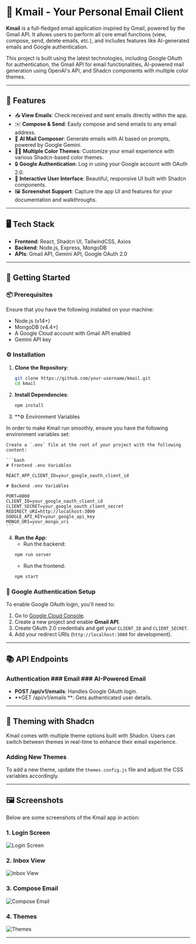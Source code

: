 # 📧 Kmail - Your Personal Email Client

**Kmail** is a full-fledged email application inspired by Gmail, powered by the Gmail API. It allows users to perform all core email functions (view, compose, send, delete emails, etc.), and includes features like AI-generated emails and Google authentication. 

This project is built using the latest technologies, including Google OAuth for authentication, the Gmail API for email functionalities, AI-powered mail generation using OpenAI's API, and Shadcn components with multiple color themes.

---

## 🌟 Features

- 📥 **View Emails**: Check received and sent emails directly within the app.
- ✉️ **Compose & Send**: Easily compose and send emails to any email address.
- 🤖 **AI Mail Composer**: Generate emails with AI based on prompts, powered by Google Gemini.
- 🏳️‍🌈 **Multiple Color Themes**: Customize your email experience with various Shadcn-based color themes.
- 🔒 **Google Authentication**: Log in using your Google account with OAuth 2.0.
- 🎨 **Interactive User Interface**: Beautiful, responsive UI built with Shadcn components.
- 🖼️ **Screenshot Support**: Capture the app UI and features for your documentation and walkthroughs.

---

## 🖥️ Tech Stack

- **Frontend**: React, Shadcn UI, TailwindCSS, Axios
- **Backend**: Node.js, Express, MongoDB
- **APIs**: Gmail API, Gemini API, Google OAuth 2.0

---

## 🚀 Getting Started

### 📦 Prerequisites

Ensure that you have the following installed on your machine:

- Node.js (v14+)
- MongoDB (v4.4+)
- A Google Cloud account with Gmail API enabled
- Gemini API key

### ⚙️ Installation

1. **Clone the Repository**:
    ```bash
    git clone https://github.com/your-username/kmail.git
    cd kmail
    ```

2. **Install Dependencies**:
    ```bash
    npm install
    ```

3. **⚙️ Environment Variables

In order to make Kmail run smoothly, ensure you have the following environment variables set:

    Create a `.env` file at the root of your project with the following content:

    ```bash
    # Frontend .env Variables
    
    REACT_APP_CLIENT_ID=your_google_oauth_client_id

    # Backend .env Variables
    
    PORT=8000
    CLIENT_ID=your_google_oauth_client_id 
    CLIENT_SECRET=your_google_oauth_client_secret
    REDIRECT_URI=http://localhost:3000
    GOOGLE_API_KEY=your_google_api_key
    MONGO_URI=your_mongo_uri
    ```

4. **Run the App**:
    - Run the backend:
    ```bash
    npm run server
    ```
    - Run the frontend:
    ```bash
    npm start
    ```

### 🔑 Google Authentication Setup

To enable Google OAuth login, you'll need to:

1. Go to [Google Cloud Console](https://console.cloud.google.com/).
2. Create a new project and enable **Gmail API**.
3. Create OAuth 2.0 credentials and get your `CLIENT_ID` and `CLIENT_SECRET`.
4. Add your redirect URIs (`http://localhost:3000` for development).

---

## 📚 API Endpoints

### Authentication ### Email ### AI-Powered Email

- **POST /api/v1/emails**: Handles Google OAuth login.
- **GET /api/v1/emails **: Gets authenticated user details.

---

## 🎨 Theming with Shadcn

Kmail comes with multiple theme options built with Shadcn. Users can switch between themes in real-time to enhance their email experience.

### Adding New Themes

To add a new theme, update the `themes.config.js` file and adjust the CSS variables accordingly.

---

## 🖼️ Screenshots

Below are some screenshots of the Kmail app in action:

### 1. **Login Screen**
![Login Screen](./preview/login.png)

### 2. **Inbox View**
![Inbox View](./preview//inbox.png)

### 3. **Compose Email**
![Compose Email](./preview/compose%20mail.png)

### 4. **Themes**
![Themes](./preview/photo-collage.png)

---



